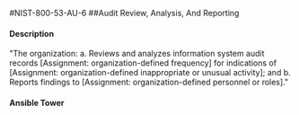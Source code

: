 #NIST-800-53-AU-6
##Audit Review, Analysis, And Reporting
#### Description
"The organization:
  a.  Reviews and analyzes information system audit records [Assignment: organization-defined frequency] for indications of [Assignment: organization-defined inappropriate or unusual activity]; and
  b.  Reports findings to [Assignment: organization-defined personnel or roles]."
#### Ansible Tower


